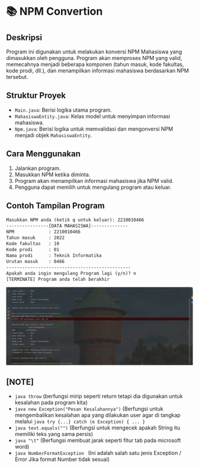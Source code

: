 # 📚 NPM Convertion

## Deskripsi

Program ini digunakan untuk melakukan konversi NPM Mahasiswa yang dimasukkan oleh pengguna. Program akan memproses NPM yang valid, memecahnya menjadi beberapa komponen (tahun masuk, kode fakultas, kode prodi, dll.), dan menampilkan informasi mahasiswa berdasarkan NPM tersebut.

## Struktur Proyek

- `Main.java`: Berisi logika utama program.
- `MahasiswaEntity.java`: Kelas model untuk menyimpan informasi mahasiswa.
- `Npm.java`: Berisi logika untuk memvalidasi dan mengonversi NPM menjadi objek `MahasiswaEntity`.

## Cara Menggunakan

1. Jalankan program.
2. Masukkan NPM ketika diminta.
3. Program akan menampilkan informasi mahasiswa jika NPM valid.
4. Pengguna dapat memilih untuk mengulang program atau keluar.

## Contoh Tampilan Program

```plaintext
Masukkan NPM anda (ketik q untuk keluar): 2210010466
----------------[DATA MAHASISWA]--------------
NPM             : 2210010466
Tahun masuk     : 2022
Kode fakultas   : 10
Kode prodi      : 01
Nama prodi      : Teknik Informatika
Urutan masuk    : 0466
-----------------------------------------------
Apakah anda ingin mengulang Program lagi (y/n)? n
[TERMINATE] Program anda telah berakhir
```

![Contoh Tampilan Program](images/tampilan-program.png)


## [NOTE]
- ```java throw``` (berfungsi mirip seperti return tetapi dia digunakan untuk kesalahan pada program kita)
- ```java new Exception("Pesan Kesalahannya")``` (Berfungsi untuk mengembalikan kesalahan apa yang dilakukan user agar di tangkap melalui ```java try {...} catch (e Exception) { ... }```
- ```java text.equals("")``` (Berfungsi untuk mengecek apakah String itu memiliki teks yang sama persis)
- ```java "\t"``` (Berfungsi membuat jarak seperti fitur tab pada microsoft word)
- ```java NumberFormatException ``` (Ini adalah salah satu jenis Exception / Error Jika format Number tidak sesuai)
